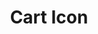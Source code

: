 ---
type: component
id: component.cart_icon
title: Cart Icon
component_type: button
description: |
  A clickable icon in the Plan tab header that provides access to cart windows. Displays a badge with the number of items in the current cart window when applicable.

properties:
  - name: itemCount
    type: number
    description: "Number of items in the current cart window to display as a badge."
  - name: onClick
    type: function
    description: "Handler for when the icon is clicked, typically opens the cart window selection modal."
  - name: currentCartWindowId
    type: string
    description: "ID of the currently selected cart window, if any."

states:
  - state.default
  - state.has_items
  - state.no_window_selected

related:
  feature:
    - feature.meal_plan_calendar
    - feature.shopping_cart
  event:
    - event.go_to_cart_windows
  screen:
    - screen.meal_planning_tab

design_system_reference: [design_system]
--- 